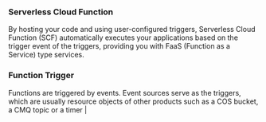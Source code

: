 
### Serverless Cloud Function 
By hosting your code and using user-configured triggers, Serverless Cloud Function (SCF) automatically executes your applications based on the trigger event of the triggers, providing you with FaaS (Function as a Service) type services.
### Function Trigger 
Functions are triggered by events. Event sources serve as the triggers, which are usually resource objects of other products such as a COS bucket, a CMQ topic or a timer |





